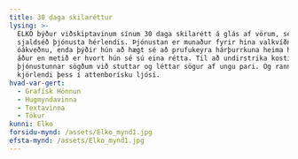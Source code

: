 ```yaml
---
title: 30 daga skilaréttur
lysing: >-
  ELKO býður viðskiptavinum sínum 30 daga skilarétt á glás af vörum, sem er
  sjaldséð þjónusta hérlendis. Þjónustan er munaður fyrir hina valkvíðnu og
  óákveðnu, enda þýðir hún að hægt sé að prufukeyra hárþurrkuna heima hjá sér
  áður en metið er hvort hún sé sú eina rétta. Til að undirstrika kosti
  þjónustunnar sögðum við stuttar og léttar sögur af ungu pari. Og rannsökuðum
  kjörlendi þess í attenborísku ljósi.
hvad-var-gert:
  - Grafísk Hönnun
  - Hugmyndavinna
  - Textavinna
  - Tökur
kunni: Elko
forsidu-mynd: /assets/Elko_mynd1.jpg
efsta-mynd: /assets/Elko_mynd1.jpg
---
```


